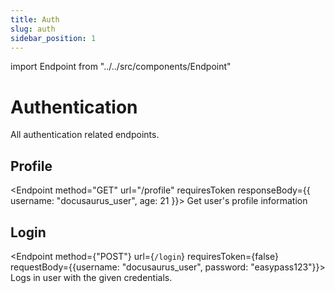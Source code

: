 ```yaml
---
title: Auth
slug: auth
sidebar_position: 1
---
```


import Endpoint from "../../src/components/Endpoint"

# Authentication

All authentication related endpoints.

## Profile

<Endpoint method="GET" url="/profile" requiresToken
responseBody={{
    username: "docusaurus_user",
    age: 21
}}>
Get user's profile information
</Endpoint>

## Login

<Endpoint method={"POST"} url={`/login`} requiresToken={false} requestBody={{username: "docusaurus_user", password: "easypass123"}}>
Logs in user with the given credentials.
</Endpoint>
